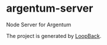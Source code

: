 # argentum-server
Node Server for Argentum

The project is generated by [LoopBack](http://loopback.io).